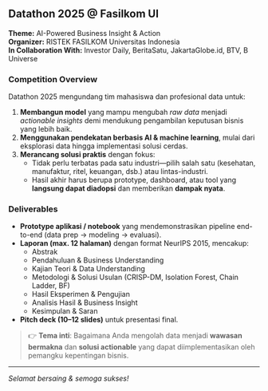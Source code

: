 ## Datathon 2025 @ Fasilkom UI

**Theme:** AI-Powered Business Insight & Action  
**Organizer:** RISTEK FASILKOM Universitas Indonesia  
**In Collaboration With:** Investor Daily, BeritaSatu, JakartaGlobe.id, BTV, B Universe  

### Competition Overview

Datathon 2025 mengundang tim mahasiswa dan profesional data untuk:

1. **Membangun model** yang mampu mengubah *raw data* menjadi *actionable insights* demi mendukung pengambilan keputusan bisnis yang lebih baik.  
2. **Menggunakan pendekatan berbasis AI & machine learning**, mulai dari eksplorasi data hingga implementasi solusi cerdas.  
3. **Merancang solusi praktis** dengan fokus:  
   - Tidak perlu terbatas pada satu industri—pilih salah satu (kesehatan, manufaktur, ritel, keuangan, dsb.) atau lintas-industri.  
   - Hasil akhir harus berupa prototype, dashboard, atau tool yang **langsung dapat diadopsi** dan memberikan **dampak nyata**.  

### Deliverables

- **Prototype aplikasi / notebook** yang mendemonstrasikan pipeline end-to-end (data prep → modeling → evaluasi).  
- **Laporan (max. 12 halaman)** dengan format NeurIPS 2015, mencakup:  
  - Abstrak  
  - Pendahuluan & Business Understanding  
  - Kajian Teori & Data Understanding  
  - Metodologi & Solusi Usulan (CRISP-DM, Isolation Forest, Chain Ladder, BF)  
  - Hasil Eksperimen & Pengujian  
  - Analisis Hasil & Business Insight  
  - Kesimpulan & Saran  
- **Pitch deck (10–12 slides)** untuk presentasi final.  

> 👉 **Tema inti**: Bagaimana Anda mengolah data menjadi **wawasan bermakna** dan **solusi actionable** yang dapat diimplementasikan oleh pemangku kepentingan bisnis.

---

_Selamat bersaing & semoga sukses!_  
